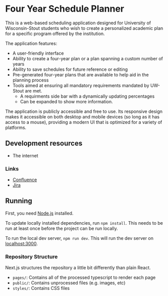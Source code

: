 # Four Year Schedule Planner
This is a web-based scheduling application designed for University of Wisconsin-Stout students who wish to create a personalized academic plan for a specific program offered by the institution.

The application features:
- A user-friendly interface
- Ability to create a four-year plan or a plan spanning a custom number of years 
- Ability to save schedules for future reference or editing
- Pre-generated four-year plans that are available to help aid in the planning process
- Tools aimed at ensuring all mandatory requirements mandated by UW-Stout are met.
    - A requirments side bar with a dynamically updating percentages
    - Can be expanded to show more information.

The application is publicly accessible and free to use. Its responsive design makes it accessible on both desktop and mobile devices
(so long as it has access to a mouse), providing a modern UI that is optimized for a variety of platforms.
## Development resources
- The internet

### Links

- [Confluence](https://schedule-planner-capstone.atlassian.net/l/cp/Aw0TPPu3)
- [Jira](https://schedule-planner-capstone.atlassian.net/jira/software/projects/TIME/boards/2)

## Running

First, you need [Node.js](https://nodejs.org/en/download/) installed.

To update locally installed dependencies, run `npm install`. This needs to be
run at least once before the project can be run locally.

To run the local dev server, `npm run dev`. This will run the dev server on
[localhost:3000](http://localhost:3000/).

### Repository Structure

Next.js structures the repository a little bit differently than plain React.

- `pages/`: Contains all of the processed typescript to render each page
- `public/`: Contains unprocessed files (e.g. images, etc)
- `styles/`: Contains CSS files


